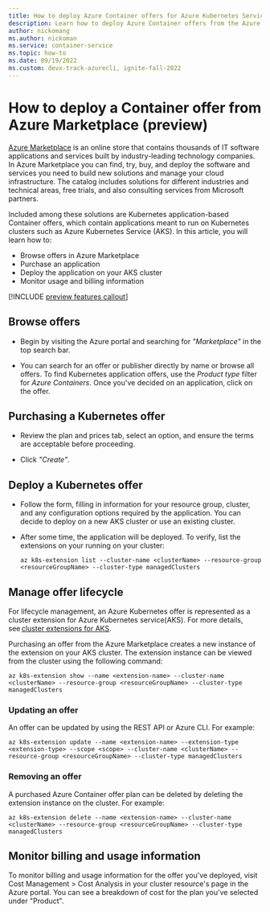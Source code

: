 ```yaml
---
title: How to deploy Azure Container offers for Azure Kubernetes Service (AKS) from the Azure Marketplace 
description: Learn how to deploy Azure Container offers from the Azure Marketplace on an Azure Kubernetes Service (AKS) cluster.
author: nickomang
ms.author: nickoman
ms.service: container-service
ms.topic: how-to
ms.date: 09/19/2022
ms.custom: devx-track-azurecli, ignite-fall-2022
---
```


# How to deploy a Container offer from Azure Marketplace (preview)

[Azure Marketplace][azure-marketplace] is an online store that contains thousands of IT software applications and services built by industry-leading technology companies. In Azure Marketplace you can find, try, buy, and deploy the software and services you need to build new solutions and manage your cloud infrastructure. The catalog includes solutions for different industries and technical areas, free trials, and also consulting services from Microsoft partners.

Included among these solutions are Kubernetes application-based Container offers, which contain applications meant to run on Kubernetes clusters such as Azure Kubernetes Service (AKS). In this article, you will learn how to:

- Browse offers in Azure Marketplace
- Purchase an application
- Deploy the application on your AKS cluster
- Monitor usage and billing information

[!INCLUDE [preview features callout](./includes/preview/preview-callout.md)]

## Browse offers

- Begin by visiting the Azure portal and searching for *"Marketplace"* in the top search bar.

<!-- screenshot showing marketplace from top bar search -->

- You can search for an offer or publisher directly by name or browse all offers. To find Kubernetes application offers, use the *Product type* filter for *Azure Containers*. Once you've decided on an application, click on the offer.

<!-- screenshots showing filter for Kubernetes app -->

## Purchasing a Kubernetes offer

- Review the plan and prices tab, select an option, and ensure the terms are acceptable before proceeding.

<!-- screenshot of a plan and prices tab -->

- Click *"Create"*.

<!-- screenshot highlighting create button -->

## Deploy a Kubernetes offer

- Follow the form, filling in information for your resource group, cluster, and any configuration options required by the application. You can decide to deploy on a new AKS cluster or use an existing cluster.

<!-- screenshot of first form page -->

- After some time, the application will be deployed. To verify, list the extensions on your running on your cluster:

    ```azurecli-interactive
    az k8s-extension list --cluster-name <clusterName> --resource-group <resourceGroupName> --cluster-type managedClusters
    ```

## Manage offer lifecycle

For lifecycle management, an Azure Kubernetes offer is represented as a cluster extension for Azure Kubernetes service(AKS). For more details, see [cluster extensions for AKS][cluster-extensions].

Purchasing an offer from the Azure Marketplace creates a new instance of the extension on your AKS cluster. The extension instance can be viewed from the cluster using the following command:

```azurecli-interactive
az k8s-extension show --name <extension-name> --cluster-name <clusterName> --resource-group <resourceGroupName> --cluster-type managedClusters
```

### Updating an offer

An offer can be updated by using the REST API or Azure CLI. For example:

```azurecli-interactive
az k8s-extension update --name <extension-name> --extension-type <extension-type> --scope <scope> --cluster-name <clusterName> --resource-group <resourceGroupName> --cluster-type managedClusters
```

### Removing an offer

A purchased Azure Container offer plan can be deleted by deleting the extension instance on the cluster. For example:

```azurecli-interactive
az k8s-extension delete --name <extension-name> --cluster-name <clusterName> --resource-group <resourceGroupName> --cluster-type managedClusters
```

## Monitor billing and usage information

To monitor billing and usage information for the offer you've deployed, visit Cost Management > Cost Analysis in your cluster resource's page in the Azure portal. You can see a breakdown of cost for the plan you've selected under "Product".

<!-- screenshot of billing/usage page -->

<!-- LINKS -->
[azure-marketplace]: /marketplace/azure-marketplace-overview
[cluster-extensions]: ./cluster-extensions.md